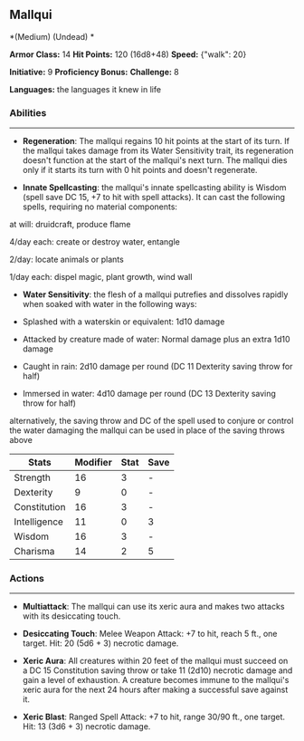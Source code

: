 ## Mallqui
*(Medium) (Undead) *

**Armor Class:** 14
**Hit Points:** 120 (16d8+48)
**Speed:** {"walk": 20}

**Initiative:** 9
**Proficiency Bonus:**
**Challenge:** 8

**Languages:** the languages it knew in life

### Abilities
 --- 
- **Regeneration**: The mallqui regains 10 hit points at the start of its turn. If the mallqui takes damage from its Water Sensitivity trait, its regeneration doesn't function at the start of the mallqui's next turn. The mallqui dies only if it starts its turn with 0 hit points and doesn't regenerate.

- **Innate Spellcasting**: the mallqui's innate spellcasting ability is Wisdom (spell save DC 15, +7 to hit with spell attacks). It can cast the following spells, requiring no material components:

at will: druidcraft, produce flame

4/day each: create or destroy water, entangle

2/day: locate animals or plants

1/day each: dispel magic, plant growth, wind wall

- **Water Sensitivity**: the flesh of a mallqui putrefies and dissolves rapidly when soaked with water in the following ways:

- Splashed with a waterskin or equivalent: 1d10 damage

- Attacked by creature made of water: Normal damage plus an extra 1d10 damage

- Caught in rain: 2d10 damage per round (DC 11 Dexterity saving throw for half)

- Immersed in water: 4d10 damage per round (DC 13 Dexterity saving throw for half)

alternatively, the saving throw and DC of the spell used to conjure or control the water damaging the mallqui can be used in place of the saving throws above



| Stats | Modifier | Stat | Save
| ---- | ---- | ---- | ---- |
| Strength | 16 | 3 | - |
| Dexterity | 9 | 0 | - |
| Constitution | 16 | 3 | - |
| Intelligence | 11 | 0 | 3 |
| Wisdom | 16 | 3 | - |
| Charisma | 14 | 2 | 5 |

### Actions
 --- 
- **Multiattack**: The mallqui can use its xeric aura and makes two attacks with its desiccating touch.

- **Desiccating Touch**: Melee Weapon Attack: +7 to hit, reach 5 ft., one target. Hit: 20 (5d6 + 3) necrotic damage.

- **Xeric Aura**: All creatures within 20 feet of the mallqui must succeed on a DC 15 Constitution saving throw or take 11 (2d10) necrotic damage and gain a level of exhaustion. A creature becomes immune to the mallqui's xeric aura for the next 24 hours after making a successful save against it.

- **Xeric Blast**: Ranged Spell Attack: +7 to hit, range 30/90 ft., one target. Hit: 13 (3d6 + 3) necrotic damage.

